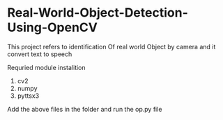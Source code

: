 # Real-World-Object-Detection-Using-OpenCV

This project refers to identification Of real world Object by camera and it convert text to speech

Requried module instalition
1. cv2
2. numpy
3. pyttsx3

Add the above files in the folder and run the op.py file
